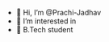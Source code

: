 - 👋 Hi, I’m @Prachi-Jadhav
- 👀 I’m interested in 
- 🌱 B.Tech student

<!---
Prachi-Jadhav/Prachi-Jadhav is a ✨ special ✨ repository because its `README.md` (this file) appears on your GitHub profile.
You can click the Preview link to take a look at your changes.
--->
